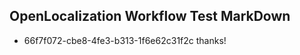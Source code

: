 ## OpenLocalization Workflow Test MarkDown
* 66f7f072-cbe8-4fe3-b313-1f6e62c31f2c thanks!

<!--HONumber=Jul16_HO4-->


